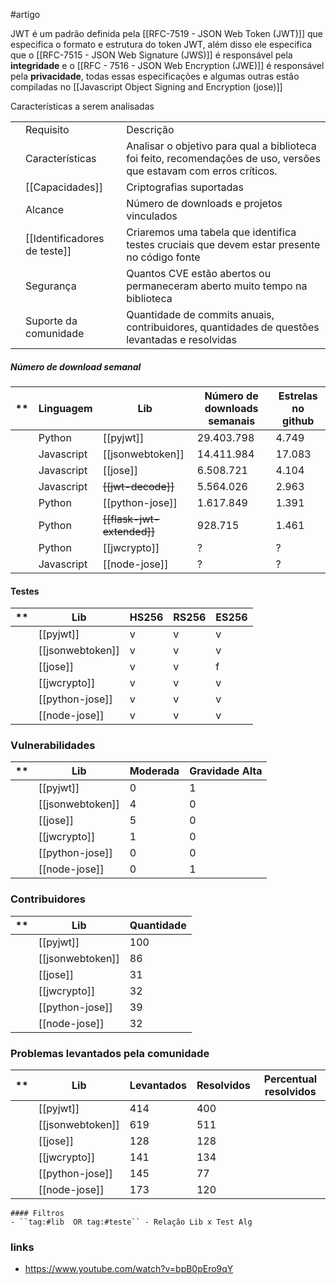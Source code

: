 #artigo


JWT é um padrão definida pela [[RFC-7519 - JSON Web Token (JWT)]] que especifica o formato e estrutura do token JWT, além disso ele especifica que o [[RFC-7515 - JSON Web Signature (JWS)]]  é responsável pela **integridade** e o [[RFC - 7516 - JSON Web Encryption (JWE)]] é responsável pela **privacidade**, todas essas especificações e algumas outras estão compiladas no [[Javascript Object Signing and Encryption (jose)]]



Características a serem analisadas 

|    |                          |                                                                                                                     |
|----|--------------------------|---------------------------------------------------------------------------------------------------------------------|
|    | Requisito                | Descrição                                                                                                           |
|    | Características          | Analisar o objetivo para qual a biblioteca foi feito, recomendações de uso, versões que estavam com erros críticos. |
|    | [[Capacidades]]              | Criptografias suportadas                                                                                            |
|    | Alcance                  | Número de downloads e projetos vinculados                                                                           |
|    | [[Identificadores de teste]] | Criaremos uma tabela que identifica testes cruciais que devem estar presente no código fonte                        |
|    | Segurança                | Quantos CVE estão abertos ou permaneceram aberto muito tempo na biblioteca                                          |
|    | Suporte da comunidade    | Quantidade de commits anuais, contribuidores, quantidades de questões levantadas e resolvidas                       |


##### Número de download semanal 

| ** | Linguagem  | Lib                | Número de downloads semanais | Estrelas no github |
|----|------------|--------------------|------------------------------|--------------------|
|    | Python     | [[pyjwt]]          | 29.403.798                       |  4.749             |
|    | Javascript | [[jsonwebtoken]]       | 14.411.984                   | 17.083             | 
|    | Javascript | [[jose]]               | 6.508.721                    |  4.104             | 
|    | Javascript |~~[[jwt-decode]]~~      | 5.564.026                    |  2.963             |
|    | Python     | [[python-jose]]        | 1.617.849                    |  1.391                 |
|    | Python     | ~~[[flask-jwt-extended]]~~ | 928.715                      |  1.461              |
|    | Python     | [[jwcrypto]] | ?                      |  ?              |
|    | Javascript | [[node-jose]] | ?                      |  ?              |


#### Testes

| ** | Lib              | HS256 | RS256 | ES256 |
|----|------------------|-------|-------|-------|
|    | [[pyjwt]]        | v     | v     | v     |
|    | [[jsonwebtoken]] | v     | v     | v     |
|    | [[jose]]         | v     | v     | f     |
|    | [[jwcrypto]]     | v     | v     | v     |
|    | [[python-jose]]  | v     | v     | v     |
|    | [[node-jose]]    | v     | v     | v     |


### Vulnerabilidades 
| ** | Lib              | Moderada |  Gravidade Alta |
|----|------------------|-------|-------|
|    | [[pyjwt]]        | 0     | 1     | 
|    | [[jsonwebtoken]] | 4     | 0     | 
|    | [[jose]]         | 5     | 0     | 
|    | [[jwcrypto]]     | 1     | 0     | 
|    | [[python-jose]]  | 0     | 0     | 
|    | [[node-jose]]    | 0     | 1     |

### Contribuidores 
| ** | Lib              | Quantidade |
|----|------------------|-------|
|    | [[pyjwt]]        | 100   | 
|    | [[jsonwebtoken]] | 86    |
|    | [[jose]]         | 31    | 
|    | [[jwcrypto]]     | 32    |
|    | [[python-jose]]  | 39    |
|    | [[node-jose]]    | 32    |


### Problemas levantados pela comunidade

| **  | Lib              | Levantados | Resolvidos | Percentual resolvidos |
| --- | ---------------- | ---------- | ---------- | --------------------- |
|     | [[pyjwt]]        | 414        | 400        |                       |
|     | [[jsonwebtoken]] | 619        | 511        |                       |
|     | [[jose]]         | 128        | 128        |                       |
|     | [[jwcrypto]]     | 141        | 134        |                       |
|     | [[python-jose]]  | 145        | 77         |                       |
|     | [[node-jose]]    | 173        | 120        |                       |
<!-- TBLFM: @>=(@I / @3$4);%.2f -->



```
#### Filtros
- ``tag:#lib  OR tag:#teste`` - Relação Lib x Test Alg  

```

### links 
- https://www.youtube.com/watch?v=bpB0pEro9qY

